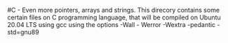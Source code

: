 #C - Even more pointers, arrays and strings.
 This direcory contains some certain files on C programming language,
 that will be compiled on Ubuntu 20.04 LTS using gcc using the options -Wall - Werror -Wextra -pedantic -std=gnu89

